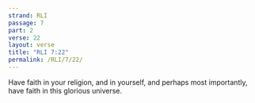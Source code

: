 ```yaml
---
strand: RLI
passage: 7
part: 2
verse: 22
layout: verse
title: "RLI 7:22"
permalink: /RLI/7/22/
---
```

Have faith in your religion, and in yourself, and perhaps most importantly, have faith in this glorious universe.
